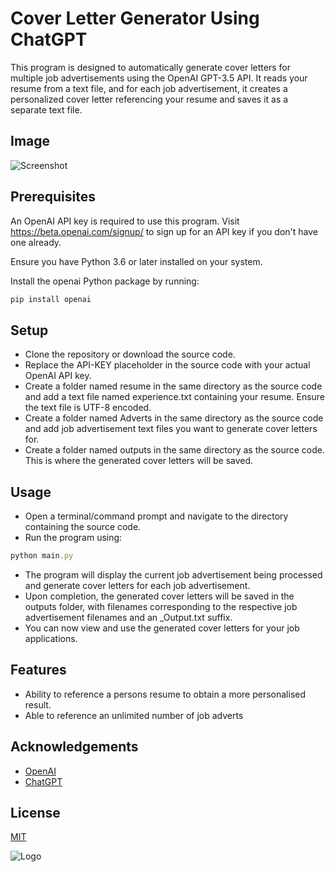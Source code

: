 
# Cover Letter Generator Using ChatGPT

This program is designed to automatically generate cover letters for multiple job advertisements using the OpenAI GPT-3.5 API. It reads your resume from a text file, and for each job advertisement, it creates a personalized cover letter referencing your resume and saves it as a separate text file.


## Image

![Screenshot](https://i.gyazo.com/8cf3c0f2132d604a0aae9498246bc96d.png)

## Prerequisites

An OpenAI API key is required to use this program. Visit https://beta.openai.com/signup/ to sign up for an API key if you don't have one already.

Ensure you have Python 3.6 or later installed on your system.

Install the openai Python package by running:
```javascript
pip install openai
```
## Setup

- Clone the repository or download the source code.
- Replace the API-KEY placeholder in the source code with your actual OpenAI API key.
- Create a folder named resume in the same directory as the source code and add a text file named experience.txt containing your resume. Ensure the text file is UTF-8 encoded.
- Create a folder named Adverts in the same directory as the source code and add job advertisement text files you want to generate cover letters for.
- Create a folder named outputs in the same directory as the source code. This is where the generated cover letters will be saved.


## Usage

- Open a terminal/command prompt and navigate to the directory containing the source code.
- Run the program using:
```javascript
python main.py
```
- The program will display the current job advertisement being processed and generate cover letters for each job advertisement.
- Upon completion, the generated cover letters will be saved in the outputs folder, with filenames corresponding to the respective job advertisement filenames and an _Output.txt suffix.
- You can now view and use the generated cover letters for your job applications.

## Features

- Ability to reference a persons resume to obtain a more personalised result.
- Able to reference an unlimited number of job adverts


## Acknowledgements

 - [OpenAI](https://github.com/openai/openai-python)
 - [ChatGPT](https://openai.com/blog/chatgpt)



## License

[MIT](https://choosealicense.com/licenses/mit/)


![Logo](https://i.imgur.com/BBhcHDx.gif)

